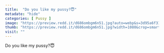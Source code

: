 ```yaml
---
title:  "Do you like my pussy?😇"
metadate: "hide"
categories: [ Pussy ]
image: "https://preview.redd.it/d686ombgm6n51.jpg?auto=webp&s=3d95a6f31ff0af5ddabee7f93e7cca73c8b406e4"
thumb: "https://preview.redd.it/d686ombgm6n51.jpg?width=1080&crop=smart&auto=webp&s=5e393b20cb84f97bea56419dcb0c3b4643c4715d"
visit: ""
---
```

Do you like my pussy?😇
